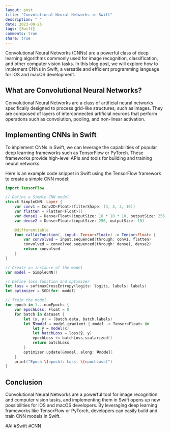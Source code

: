 ```yaml
---
layout: post
title: "Convolutional Neural Networks in Swift"
description: " "
date: 2023-09-25
tags: [Swift]
comments: true
share: true
---
```


Convolutional Neural Networks (CNNs) are a powerful class of deep learning algorithms commonly used for image recognition, classification, and other computer vision tasks. In this blog post, we will explore how to implement CNNs in Swift, a versatile and efficient programming language for iOS and macOS development.

## What are Convolutional Neural Networks?

Convolutional Neural Networks are a class of artificial neural networks specifically designed to process grid-like structures, such as images. They are composed of layers of interconnected artificial neurons that perform operations such as convolution, pooling, and non-linear activation.

## Implementing CNNs in Swift

To implement CNNs in Swift, we can leverage the capabilities of popular deep learning frameworks such as TensorFlow or PyTorch. These frameworks provide high-level APIs and tools for building and training neural networks.

Here is an example code snippet in Swift using the TensorFlow framework to create a simple CNN model:

```swift
import TensorFlow

// Define a Simple CNN model
struct SimpleCNN: Layer {
    var conv1 = Conv2D<Float>(filterShape: (3, 3, 3, 16))
    var flatten = Flatten<Float>()
    var dense1 = Dense<Float>(inputSize: 16 * 10 * 10, outputSize: 256)
    var dense2 = Dense<Float>(inputSize: 256, outputSize: 10)

    @differentiable
    func callAsFunction(_ input: Tensor<Float>) -> Tensor<Float> {
        var convolved = input.sequenced(through: conv1, flatten)
        convolved = convolved.sequenced(through: dense1, dense2)
        return convolved
    }
}

// Create an instance of the model
var model = SimpleCNN()

// Define loss function and optimizer
let loss = softmaxCrossEntropy(logits: logits, labels: labels)
let optimizer = SGD(for: model)

// Train the model
for epoch in 1...numEpochs {
    var epochLoss: Float = 0
    for batch in dataset {
        let (x, y) = (batch.data, batch.labels)
        let 𝛁model = model.gradient { model -> Tensor<Float> in
            let ŷ = model(x)
            let batchLoss = loss(ŷ, y)
            epochLoss += batchLoss.scalarized()
            return batchLoss
        }
        optimizer.update(&model, along: 𝛁model)
    }
    print("Epoch \(epoch): Loss: \(epochLoss)")
}
```

## Conclusion

Convolutional Neural Networks are a powerful tool for image recognition and computer vision tasks, and implementing them in Swift opens up new possibilities for iOS and macOS developers. By leveraging deep learning frameworks like TensorFlow or PyTorch, developers can easily build and train CNN models in Swift.

#AI #Swift #CNN
